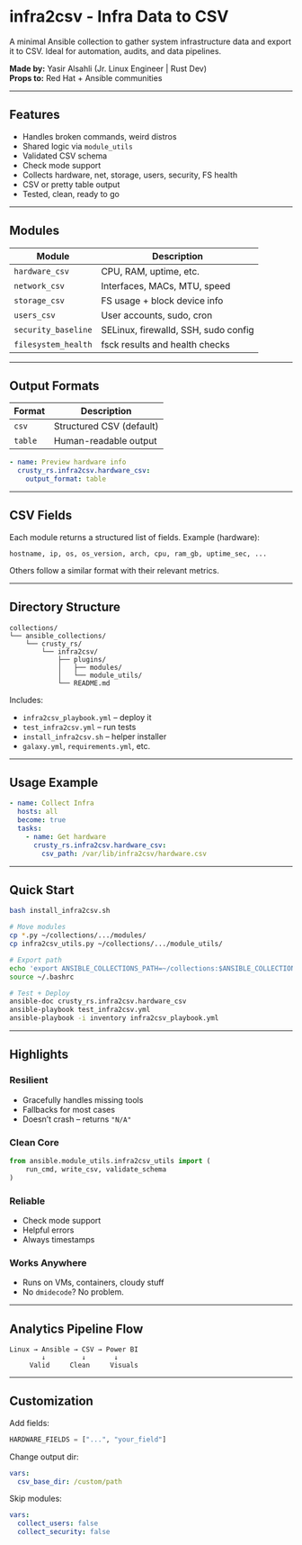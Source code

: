 
# infra2csv - Infra Data to CSV

A minimal Ansible collection to gather system infrastructure data and export it to CSV. Ideal for automation, audits, and data pipelines.

**Made by:** Yasir Alsahli (Jr. Linux Engineer | Rust Dev)  
**Props to:** Red Hat + Ansible communities

---

## Features

- Handles broken commands, weird distros
- Shared logic via `module_utils`
- Validated CSV schema
- Check mode support
- Collects hardware, net, storage, users, security, FS health
- CSV or pretty table output
- Tested, clean, ready to go

---

## Modules

| Module              | Description                            |
|---------------------|----------------------------------------|
| `hardware_csv`      | CPU, RAM, uptime, etc.                 |
| `network_csv`       | Interfaces, MACs, MTU, speed           |
| `storage_csv`       | FS usage + block device info           |
| `users_csv`         | User accounts, sudo, cron              |
| `security_baseline` | SELinux, firewalld, SSH, sudo config   |
| `filesystem_health` | fsck results and health checks         |

---

## Output Formats

| Format  | Description                |
|---------|----------------------------|
| `csv`   | Structured CSV (default)   |
| `table` | Human-readable output      |

```yaml
- name: Preview hardware info
  crusty_rs.infra2csv.hardware_csv:
    output_format: table
```

---

## CSV Fields

Each module returns a structured list of fields. Example (hardware):

```text
hostname, ip, os, os_version, arch, cpu, ram_gb, uptime_sec, ...
```

Others follow a similar format with their relevant metrics.

---

## Directory Structure

```
collections/
└── ansible_collections/
    └── crusty_rs/
        └── infra2csv/
            ├── plugins/
            │   ├── modules/
            │   └── module_utils/
            └── README.md
```

Includes:
- `infra2csv_playbook.yml` – deploy it  
- `test_infra2csv.yml` – run tests  
- `install_infra2csv.sh` – helper installer  
- `galaxy.yml`, `requirements.yml`, etc.

---

## Usage Example

```yaml
- name: Collect Infra
  hosts: all
  become: true
  tasks:
    - name: Get hardware
      crusty_rs.infra2csv.hardware_csv:
        csv_path: /var/lib/infra2csv/hardware.csv
```

---

## Quick Start

```bash
bash install_infra2csv.sh

# Move modules
cp *.py ~/collections/.../modules/
cp infra2csv_utils.py ~/collections/.../module_utils/

# Export path
echo 'export ANSIBLE_COLLECTIONS_PATH=~/collections:$ANSIBLE_COLLECTIONS_PATH' >> ~/.bashrc
source ~/.bashrc

# Test + Deploy
ansible-doc crusty_rs.infra2csv.hardware_csv
ansible-playbook test_infra2csv.yml
ansible-playbook -i inventory infra2csv_playbook.yml
```

---

## Highlights

### Resilient

- Gracefully handles missing tools
- Fallbacks for most cases
- Doesn’t crash – returns `"N/A"`

### Clean Core

```python
from ansible.module_utils.infra2csv_utils import (
    run_cmd, write_csv, validate_schema
)
```

### Reliable

- Check mode support
- Helpful errors
- Always timestamps

### Works Anywhere

- Runs on VMs, containers, cloudy stuff
- No `dmidecode`? No problem.

---

## Analytics Pipeline Flow

```
Linux → Ansible → CSV → Power BI
        ↓         ↓       ↓
     Valid     Clean     Visuals
```

---

## Customization

Add fields:

```python
HARDWARE_FIELDS = ["...", "your_field"]
```

Change output dir:

```yaml
vars:
  csv_base_dir: /custom/path
```

Skip modules:

```yaml
vars:
  collect_users: false
  collect_security: false
```

